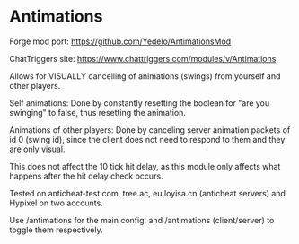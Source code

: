 # Antimations

Forge mod port: https://github.com/Yedelo/AntimationsMod

ChatTriggers site: https://www.chattriggers.com/modules/v/Antimations


Allows for VISUALLY cancelling of animations (swings) from yourself and other players.



Self animations: Done by constantly resetting the boolean for "are you swinging" to false, thus resetting the animation.

Animations of other players: Done by canceling server animation packets of id 0 (swing id), since the client does not need to respond to them and they are only visual.



This does not affect the 10 tick hit delay, as this module only affects what happens after the hit delay check occurs.

Tested on anticheat-test.com, tree.ac, eu.loyisa.cn (anticheat servers) and Hypixel on two accounts.

Use /antimations for the main config, and /antimations (client/server) to toggle them respectively.

